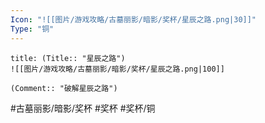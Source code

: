 ```yaml
---
Icon: "![[图片/游戏攻略/古墓丽影/暗影/奖杯/星辰之路.png|30]]"
Type: "铜"
---
```

```ad-common-bronze-trophy
title: (Title:: "星辰之路")
![[图片/游戏攻略/古墓丽影/暗影/奖杯/星辰之路.png|100]]

(Comment:: "破解星辰之路")
```

#古墓丽影/暗影/奖杯 #奖杯 #奖杯/铜
